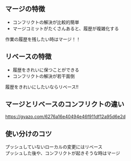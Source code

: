 ## マージの特徴

* コンフリクトの解決が比較的簡単
* マージコミットがたくさんあると、履歴が複雑化する

作業の履歴を残したい時はマージ！！

## リベースの特徴

* 履歴をきれいに保つことができる  
* コンフリクトの解決が若干面倒

履歴をきれいにしたいならリベース!!  

## マージとリベースのコンフリクトの違い  

https://gyazo.com/6276a16e40494e46f911df12a95d6e2d

## 使い分けのコツ

プッシュしていないローカルの変更にはリベース  
プッシュした後や、コンフリクトが起きそうな時はマージ  
